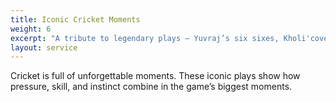 ```yaml
---
title: Iconic Cricket Moments
weight: 6
excerpt: "A tribute to legendary plays — Yuvraj’s six sixes, Kholi'cover drive, and more."
layout: service
---
```


Cricket is full of unforgettable moments. These iconic plays show how pressure, skill, and instinct combine in the game’s biggest moments.
